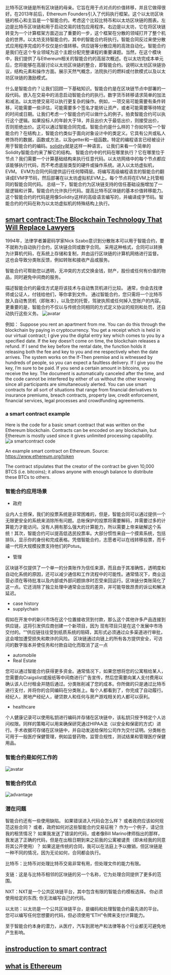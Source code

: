 比特币区块链是所有区块链的母亲。它旨在用于点对点的价值转移，并且它做得很好。在2013年前后，Ethereum Founders引入了代码执行框架。这个以太坊区块链的核心和主旨是一个智能合约。考虑这个比较比特币和以太坊区块链的图表。左边是比特币区块链和用于启动交易的钱包应用程序。右边是以太坊，它在将区块链转变为一个计算框架方面迈出了重要的一步，这个框架在分散的领域打开了整个机会的世界。以太坊支持智能合约，其中的智能合约将执行。智能合同反过来使分散式应用程序完成的不仅仅是价值转移。供应链等分散应用的高效自动化。智能合约是我们在这个专业领域为这个主题分配完整课程的重要课题。当然，在这个模块中，我们提供了与Ethereum相关的智能合约的高层次概述。在以太坊完成本单元后，您将能够在高层讨论以太坊区块链的整合，即智能合约。说明以太坊区块链协议，结构元素和操作方面。展示天然气概念，法院执行的燃料或付款模式以及以太坊区块链的激励模式。

什么是智能合约？让我们回顾一下基础知识。智能合约是在区块链节点中部署的一段代码。嵌入在交易中的消息启动智能合约的执行。数字货币转移请求简单的加法和减法。以太坊使交易可以执行更复杂的操作。例如，一项交易可能需要有条件转移，可能需要一些评估，可能需要多个签名才能转让资产，或者可能需要等待特定的时间或日期。让我们考虑一个智能合约可以做什么的例子。拍卖智能合约可以执行这个逻辑。如果投标人的年龄大于18，并且出价大于最低出价，则接受出价，否则拒绝出价。这可以通过智能合同完成。智能合约是什么样的？你如何写一个智能合约？在结构上，智能合约类似于面向对象设计中的类定义。它具有公共或私人修饰符的数据，函数或方法，以及getter和一组函数。特定的编程语言已经被设计用于智能合约的编码。[solidity](https://github.com/ethereum/solidity)就是这样一种语言。
让我们来看一个简单的Solidity智能合约来了解它的结构。
智能合约中的代码在哪里执行？它在哪里位于节点？我们需要一个计算基础结构来执行任意代码。以太坊网络中的每个节点都应该能够执行代码，而不考虑底层类型的硬件或操作系统。进入以太坊虚拟机，EVM。 EVM为合同代码提供运行任何障碍层。将编写高级编程语言的智能合约翻译成EVM字节码，然后部署在以太坊虚拟机EVM上。每个节点将在EVM上托管相同的智能合同代码。
总结一下，智能合约为区块链支持的信任基础设施增加了一层逻辑和计算。智能合约允许执行代码。提高比特币区块链的基本价值转移能力。这个智能合约的代码是用像Solidity这样的高级语言编写的，并编译成字节码。智能合约的代码在称为以太坊虚拟机的特殊结构上执行。

## [smart contract:The Blockchain Technology That Will Replace Lawyers](https://blockgeeks.com/guides/smart-contracts/)
1994年，法律学者兼密码学家Nick Szabo意识到分散账本可以用于智能合约，要不就称为自动执行合约，区块链合同或数字合同。 采用这种格式，合同可以转换为计算机代码，在系统上存储和复制，并由运行区块链的计算机网络进行监督。 这也会导致分类账反馈，例如转账和接收产品或服务。

智能合约可帮助您以透明，无冲突的方式交换金钱，财产，股份或任何有价值的物品，同时避免中间商的服务。

描述智能合约的最佳方式是将该技术与自动售货机进行比较。 通常，你会去找律师或公证人，付钱给他们，等你拿到文件。 通过智能合约，您只需将一个比特币放入自动售货机（即账本），以及您的托管，驾驶执照或任何掉入您账户的内容。 更重要的是，智能合约不仅以与传统合同相同的方式定义协议的规则和处罚，还自动执行这些义务。
![avatar](https://blockgeeks.com/wp-content/uploads/2016/10/infographics-02-2.jpg)

例如：
Suppose you rent an apartment from me. You can do this through the blockchain by paying in cryptocurrency. You get a receipt which is held in our virtual contract; I give you the digital entry key which comes to you by a specified date. If the key doesn’t come on time, the blockchain releases a refund. If I send the key before the rental date, the function holds it releasing both the fee and key to you and me respectively when the date arrives. The system works on the If-Then premise and is witnessed by hundreds of people, so you can expect a faultless delivery. If I give you the key, I’m sure to be paid. If you send a certain amount in bitcoins, you receive the key. The document is automatically canceled after the time, and the code cannot be interfered by either of us without the other knowing since all participants are simultaneously alerted.
You can use smart contracts for all sort of situations that range from financial derivatives to insurance premiums, breach contracts, property law, credit enforcement, financial services, legal processes and crowdfunding agreements.

### a smart contract example
Here is the code for a basic smart contract that was written on the Ethereum blockchain. Contracts can be encoded on any blockchain, but Ethereum is mostly used since it gives unlimited processing capability.
![a smartcontract code](https://blockgeeks.com/wp-content/uploads/2016/10/Smart-contract-code-1.png)
 
An example smart contract on Ethereum. Source: https://www.ethereum.org/token

The contract stipulates that the creator of the contract be given 10,000 BTCS (i.e. bitcoins); it allows anyone with enough balance to distribute these BTCs to others.

### 智能合约应用场景

- 政府

业内人士担保，我们的投票系统是非常困难的，但是，智能合同可以通过提供一个无限更安全的系统来消除所有问题。总帐保护的投票将需要解码，并需要过多的计算能力才能访问。没有人拥有那么强大的计算能力，所以需要上帝来破解这个系统！其次，智能合约可以提高低选民投票率。大部分惯性来自一个摸索系统，包括排队，显示你的身份和完成表格。凭借智能合约，志愿者可以在线转移投票，而千禧一代将大规模投票支持他们的Potus。

- 管理

区块链不仅提供了一个单一的分类账作为信任来源，而且由于其准确性，透明度和自动化系统的原因，还可以减少通信和工作流程中的可能性。通常情况下，商业运营必须在等待批准以及​​内部或外部问题排序时忍受来回运行。区块链分类账简化了这一点。它还消除了独立处理中通常会出现的差异，并可能导致昂贵的诉讼和解决延迟。

- case history
- supplychain

假如在开发中的新兴市场在这个位置接收货到付款，那么这个其他许多产品连接到供应链，这将引发供应商创建一个新项目，因为 现有项目只是在这个发展中市场交付的。“”供应链往往受到纸质系统的阻碍，其形式必须通过众多渠道进行审批，这会增加遭受损失和欺诈的风险。 区块链通过向链上的所有各方提供安全，可访问的数字版本并使任务和付款自动化而取消了这一点

- automobile
- Real Estate

您可以通过智能合约获得更多资金。通常情况下，如果您想将您的公寓租给某人，您需要向Craigslist或报纸等中间商进行广告宣传，然后您需要向某人支付费用以确认该人已付租金并随后通过。分类账削减了您的成本。你所做的只是通过比特币进行支付，并将你的合同编码在分类账上。每个人都看到了，你完成了自动履行。经纪人，房地产经纪人，硬贷款人和任何与房产游戏相关的人都可以获利。

- healthcare

个人健康记录可以使用私钥进行编码并存储在区块链中，该私钥只授予特定个人访问权限。同样的策略可以用来确保研究通过HIPAA法（以安全和保密的方式）进行。手术收据可存储在区块链中，并自动发送给保险公司作为交付证明。分类帐也可用于一般医疗保健管理，例如监督药物，监管合规性，测试结果和管理医疗保健用品。

### 智能合约是如何工作的
![avatar](https://blockgeeks.com/wp-content/uploads/2016/10/How-Smart-Contracts-Works-1.png)

### 智能合约优点
![advantage](https://blockgeeks.com/wp-content/uploads/2016/10/Smart-Contracts-are-Awesome-1.png)

### 潜在问题
智能合约还有一些使用缺陷。
如果错误进入代码会怎么样？ 或者政府应该如何规范这些合同？ 或者，政府如何对这些智能合约交易征税？ 作为一个例子，请记住我的租赁情况？
如果我发送了错误的代码，或者像Bill Marino律师指出的那样，我发送了正确的代码，但是在出租日期到来之前我的公寓被谴责（即未经我的同意将其公开使用）？ 如果这是传统的合同，我可以在法庭上予以撤销，但区块链是一种不同的情况，因为无论如何，合同都会执行。

比特币：比特币对处理比特币交易非常有用，但处理文件的能力有限。

支链：这是与比特币相邻的区块链的另一个名称，它为处理合同提供了更多的范围。

NXT：NXT是一个公共区块链平台，其中包含有限的智能合约模板选择。 你必须使用给定的东西; 你无法编写自己的代码。

以太坊：以太坊是一个公共区块链平台，是编码和处理智能合约最先进的平台。 您可以编写任何您想要的代码，但必须使用“ETH”令牌来支付计算能力。

至于智能合约本身的潜力，从医疗，汽车到房地产和法律等各个行业都无可避免地产生影响。

## [instroduction to smart contract](http://solidity.readthedocs.io/en/develop/introduction-to-smart-contracts.html)

## [what is Ethereum](http://ethdocs.org/en/latest/introduction/what-is-ethereum.html)

